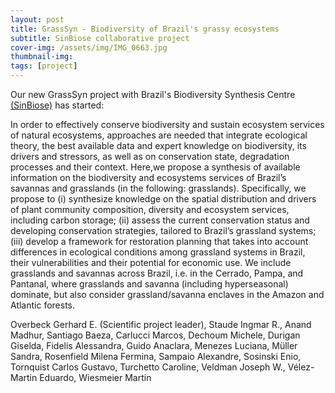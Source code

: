 ```yaml
---
layout: post
title: GrassSyn - Biodiversity of Brazil's grassy ecosystems 
subtitle: SinBiose collaborative project
cover-img: /assets/img/IMG_0663.jpg
thumbnail-img:  
tags: [project]
---
```


Our new GrassSyn project with Brazil's Biodiversity Synthesis Centre [(SinBiose)](http://www.sinbiose.cnpq.br/web/sinbiose) has started:

In order to effectively conserve biodiversity and sustain ecosystem services of natural ecosystems, approaches are needed that integrate ecological theory, 
the best available data and expert knowledge on biodiversity, its drivers and stressors, as well as on conservation state, degradation processes and their context. 
Here,we propose a synthesis of available information on the biodiversity and ecosystems services of Brazil’s savannas and grasslands (in the following: grasslands). 
Specifically, we propose to (i) synthesize knowledge on the spatial distribution and drivers of plant community composition, diversity and ecosystem services, including 
carbon storage; (ii) assess the current conservation status and developing conservation strategies, tailored to Brazil’s grassland systems; (iii) develop a framework for 
restoration planning that takes into account differences in ecological conditions among grassland systems in Brazil, their vulnerabilities and their potential for economic use. 
We include grasslands and savannas across Brazil, i.e. in the Cerrado, Pampa, and Pantanal, where grasslands and savanna (including hyperseasonal) dominate, but also consider 
grassland/savanna enclaves in the Amazon and Atlantic forests. 

Overbeck Gerhard E. (Scientific project leader), Staude Ingmar R., Anand Madhur, Santiago Baeza, Carlucci Marcos, Dechoum Michele, Durigan Giselda, Fidelis Alessandra, 
Guido Anaclara, Menezes Luciana, Müller Sandra, Rosenfield Milena Fermina, Sampaio Alexandre, Sosinski Enio, Tornquist Carlos Gustavo, Turchetto Caroline, Veldman Joseph W., 
Vélez-Martin Eduardo, Wiesmeier Martin

